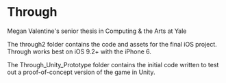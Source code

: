 # Through
Megan Valentine's senior thesis in Computing &amp; the Arts at Yale

The through2 folder contains the code and assets for the final iOS project. Through works best on iOS 9.2+ with the iPhone 6.

The Through_Unity_Prototype folder contains the initial code written to test out a proof-of-concept version of the game in Unity.
